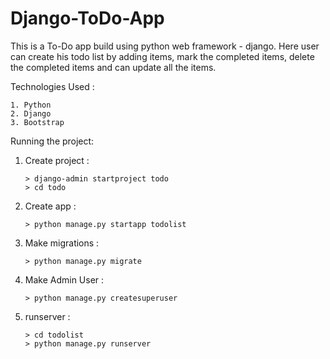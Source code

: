 # Django-ToDo-App
This is a To-Do app build using python web framework - django. Here user can create his todo list by adding items, mark the completed items, delete the completed items and can update all the items.

Technologies Used : 

    1. Python
    2. Django
    3. Bootstrap
    
Running the project:

1. Create project :

       > django-admin startproject todo
       > cd todo

2. Create app :
    
       > python manage.py startapp todolist

3. Make migrations :
    
       > python manage.py migrate
    
    
3. Make Admin User :

       > python manage.py createsuperuser
    
3. runserver :

       > cd todolist 
       > python manage.py runserver  
